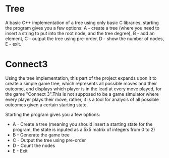 # Tree
A basic C++ implementation of a tree using only basic C libraries, starting the program gives you a few options: A - create a tree (where you need to insert a string to put into the root node, and the tree degree), B - add an element, C - output the tree using pre-order, D - show the number of nodes, E - exit.
# Connect3
Using the tree implementation, this part of the project expands upon it to create a simple game tree, which represents all possible moves and their outcome, and displays which player is in the lead at every move played, for the game "Connect 3".This is not supposed to be a game simulator where every player plays their move, rather, it is a tool for analysis of all possible outcomes given a certain starting state.

Starting the program gives you a few options:
- A - Create a tree (meaning you should insert a starting state for the program, the state is inputed as a 5x5 matrix of integers from 0 to 2)
- B - Generate the game tree
- C - Output the tree using pre-order
- D - Count the nodes
- E - Exit
